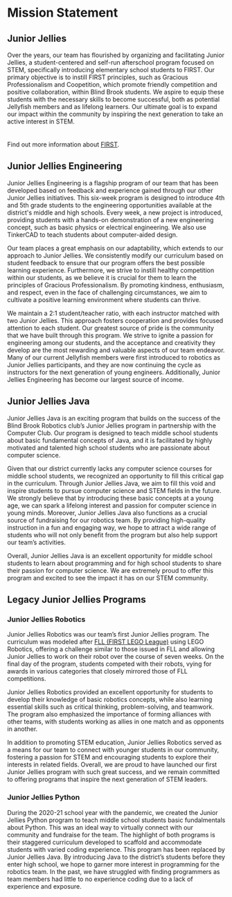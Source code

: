 # Mission Statement

## Junior Jellies

Over the years, our team has flourished by organizing and facilitating Junior Jellies, a student-centered and self-run afterschool program focused on STEM, specifically introducing elementary school students to FIRST. Our primary objective is to instill FIRST principles, such as Gracious Professionalism and Coopetition, which promote friendly competition and positive collaboration, within Blind Brook students. We aspire to equip these students with the necessary skills to become successful, both as potential Jellyfish members and as lifelong learners. Our ultimate goal is to expand our impact within the community by inspiring the next generation to take an active interest in STEM.

<div class="tip custom-block" style="padding-top: 8px">

Find out more information about [FIRST](https://www.firstinspires.org/robotics/ftc).

</div>

## Junior Jellies Engineering

Junior Jellies Engineering is a flagship program of our team that has been developed based on feedback and experience gained through our other Junior Jellies initiatives. This six-week program is designed to introduce 4th and 5th grade students to the engineering opportunities available at the district's middle and high schools. Every week, a new project is introduced, providing students with a hands-on demonstration of a new engineering concept, such as basic physics or electrical engineering. We also use TinkerCAD to teach students about computer-aided design.

Our team places a great emphasis on our adaptability, which extends to our approach to Junior Jellies. We consistently modify our curriculum based on student feedback to ensure that our program offers the best possible learning experience. Furthermore, we strive to instill healthy competition within our students, as we believe it is crucial for them to learn the principles of Gracious Professionalism. By promoting kindness, enthusiasm, and respect, even in the face of challenging circumstances, we aim to cultivate a positive learning environment where students can thrive.

We maintain a 2:1 student/teacher ratio, with each instructor matched with two Junior Jellies. This approach fosters cooperation and provides focused attention to each student. Our greatest source of pride is the community that we have built through this program. We strive to ignite a passion for engineering among our students, and the acceptance and creativity they develop are the most rewarding and valuable aspects of our team endeavor. Many of our current Jellyfish members were first introduced to robotics as Junior Jellies participants, and they are now continuing the cycle as instructors for the next generation of young engineers. Additionally, Junior Jellies Engineering has become our largest source of income.

## Junior Jellies Java

Junior Jellies Java is an exciting program that builds on the success of the Blind Brook Robotics club’s Junior Jellies program in partnership with the Computer Club. Our program is designed to teach middle school students about basic fundamental concepts of Java, and it is facilitated by highly motivated and talented high school students who are passionate about computer science.

Given that our district currently lacks any computer science courses for middle school students, we recognized an opportunity to fill this critical gap in the curriculum. Through Junior Jellies Java, we aim to fill this void and inspire students to pursue computer science and STEM fields in the future. We strongly believe that by introducing these basic concepts at a young age, we can spark a lifelong interest and passion for computer science in young minds. Moreover, Junior Jellies Java also functions as a crucial source of fundraising for our robotics team. By providing high-quality instruction in a fun and engaging way, we hope to attract a wide range of students who will not only benefit from the program but also help support our team’s activities.

Overall, Junior Jellies Java is an excellent opportunity for middle school students to learn about programming and for high school students to share their passion for computer science. We are extremely proud to offer this program and excited to see the impact it has on our STEM community.

## Legacy Junior Jellies Programs

### Junior Jellies Robotics

Junior Jellies Robotics was our team’s first Junior Jellies program. The curriculum was modeled after  [FLL (FIRST LEGO League)](https://www.firstinspires.org/robotics/fll) using LEGO Robotics, offering a challenge similar to those issued in FLL and allowing Junior Jellies to work on their robot over the course of seven weeks. On the final day of the program, students competed with their robots, vying for awards in various categories that closely mirrored those of FLL competitions.

Junior Jellies Robotics provided an excellent opportunity for students to develop their knowledge of basic robotics concepts, while also learning essential skills such as critical thinking, problem-solving, and teamwork. The program also emphasized the importance of forming alliances with other teams, with students working as allies in one match and as opponents in another.

In addition to promoting STEM education, Junior Jellies Robotics served as a means for our team to connect with younger students in our community, fostering a passion for STEM and encouraging students to explore their interests in related fields. Overall, we are proud to have launched our first Junior Jellies program with such great success, and we remain committed to offering programs that inspire the next generation of STEM leaders.

### Junior Jellies Python

During the 2020-21 school year with the pandemic, we created the Junior Jellies Python program to teach middle school students basic fundalmentals about Python. This was an ideal  way to virtually connect with our community and fundraise for the team. The highlight of both programs is their staggered curriculum developed to scaffold and accommodate students with varied coding experience. This program has been replaced by Junior Jellies Java. By introducing Java to the district’s students before they enter high school, we hope to garner more interest in programming for the robotics team. In the past, we have struggled with finding programmers as team members had little to no experience coding  due to a lack of experience and exposure. 